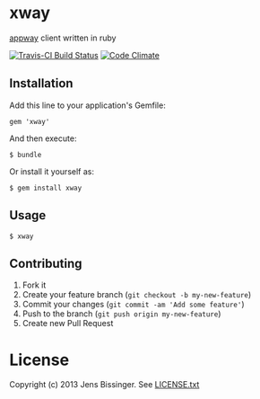 # xway

[appway](http://github.com/threez/appway) client written in ruby

[![Travis-CI Build Status](https://secure.travis-ci.org/dpree/xway.png)](https://secure.travis-ci.org/dpree/xway)
[![Code Climate](https://codeclimate.com/badge.png)](https://codeclimate.com/github/dpree/xway)

## Installation

Add this line to your application's Gemfile:

    gem 'xway'

And then execute:

    $ bundle

Or install it yourself as:

    $ gem install xway

## Usage

    $ xway

## Contributing

1. Fork it
2. Create your feature branch (`git checkout -b my-new-feature`)
3. Commit your changes (`git commit -am 'Add some feature'`)
4. Push to the branch (`git push origin my-new-feature`)
5. Create new Pull Request

# License

Copyright (c) 2013 Jens Bissinger. See [LICENSE.txt](LICENSE.txt)
